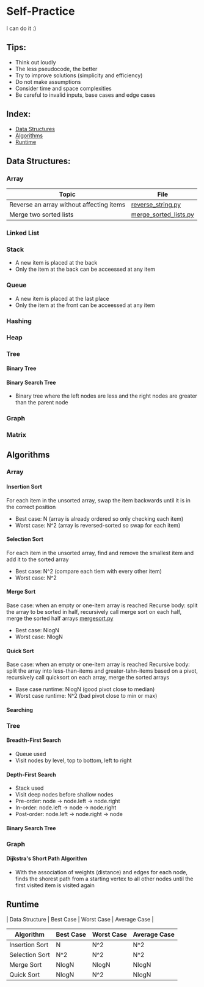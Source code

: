 # Self-Practice
I can do it :)

## Tips:
* Think out loudly
* The less pseudocode, the better
* Try to improve solutions (simplicity and efficiency)
* Do not make assumptions
* Consider time and space complexities
* Be careful to invalid inputs, base cases and edge cases

## Index:
* [Data Structures](#data-structure)
* [Algorithms](#algorithms)
* [Runtime](#runtime)

## Data Structures:

### Array
|Topic |File |
|-----|----|
|Reverse an array without affecting items |[reverse_string.py](Array/reverse_string.py)|
|Merge two sorted lists |[merge_sorted_lists.py](Array/merge_sorted_lists.py)|

### Linked List
### Stack
* A new item is placed at the back 
* Only the item at the back can be acceessed at any item
### Queue
* A new item is placed at the last place
* Only the item at the front can be acceessed at any item
### Hashing
### Heap
### Tree
#### Binary Tree
#### Binary Search Tree
* Binary tree where the left nodes are less and the right nodes are greater than the parent node 

### Graph
### Matrix
     
## Algorithms

### Array
#### Insertion Sort
For each item in the unsorted array, swap the item backwards until it is in the correct position
* Best case: N (array is already ordered so only checking each item)
* Worst case: N^2 (array is reversed-sorted so swap for each item)
#### Selection Sort
For each item in the unsorted array, find and remove the smallest item and add it to the sorted array
* Best case: N^2 (compare each tiem with every other item)
* Worst case: N^2
#### Merge Sort
Base case: when an empty or one-item array is reached
Recurse body: split the array to be sorted in half, recursively call merge sort on each half, merge the sorted half arrays
[mergesort.py](Array/mergesort.py)
* Best case: NlogN 
* Worst case: NlogN 
#### Quick Sort
Base case: when an empty or one-item array is reached
Recursive body: split the array into less-than-items and greater-tahn-items based on a pivot, recursively call quicksort on each array, merge the sorted arrays
* Base case runtime: NlogN (good pivot close to median)
* Worst case runtime: N^2 (bad pivot close to min or max)
#### Searching 

### Tree
#### Breadth-First Search
* Queue used
* Visit nodes by level, top to bottom, left to right
#### Depth-First Search
* Stack used
* Visit deep nodes before shallow nodes
* Pre-order: node -> node.left -> node.right
* In-order: node.left -> node -> node.right
* Post-order: node.left -> node.right -> node
#### Binary Search Tree


### Graph
#### Dijkstra's Short Path Algorithm
* With the association of weights (distance) and edges for each node, finds the shorest path from a starting vertex to all other nodes until the first visited item is visited again

## Runtime
| Data Structure | Best Case | Worst Case | Average Case |


| Algorithm | Best Case | Worst Case | Average Case |
|-----------|-----------|------------|--------------|
| Insertion Sort | N | N^2 | N^2 |
| Selection Sort | N^2 | N^2 | N^2 |
| Merge Sort | NlogN | NlogN | NlogN |
| Quick Sort | NlogN | N^2 | NlogN |



